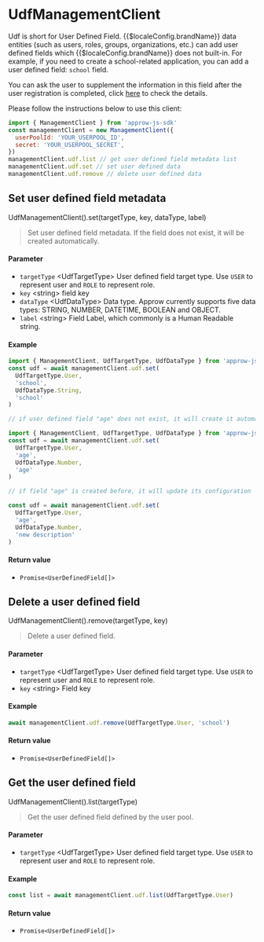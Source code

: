 # UdfManagementClient

<LastUpdated/>

Udf is short for User Defined Field. {{$localeConfig.brandName}} data entities (such as users, roles, groups, organizations, etc.) can add user defined fields which {{$localeConfig.brandName}} does not built-in. For example, if you need to create a school-related application, you can add a user defined field: `school` field.

You can ask the user to supplement the information in this field after the user registration is completed, click [here](/guides/authentication/extensibility/user-defined-field.md) to check the details.

Please follow the instructions below to use this client:

```javascript
import { ManagementClient } from 'approw-js-sdk'
const managementClient = new ManagementClient({
  userPoolId: 'YOUR_USERPOOL_ID',
  secret: 'YOUR_USERPOOL_SECRET',
})
managementClient.udf.list // get user defined field metadata list
managementClient.udf.set // set user defined data
managementClient.udf.remove // delete user defined data
```

## Set user defined field metadata

UdfManagementClient().set(targetType, key, dataType, label)

> Set user defined field metadata. If the field does not exist, it will be created automatically.

#### Parameter

- `targetType` \<UdfTargetType\> User defined field target type. Use `USER` to represent user and `ROLE` to represent role.
- `key` \<string\> field key
- `dataType` \<UdfDataType\> Data type. Approw currently supports five data types: STRING, NUMBER, DATETIME, BOOLEAN and OBJECT.
- `label` \<string\> Field Label, which commonly is a Human Readable string.

#### Example

```javascript
import { ManagementClient, UdfTargetType, UdfDataType } from 'approw-js-sdk'
const udf = await managementClient.udf.set(
  UdfTargetType.User,
  'school',
  UdfDataType.String,
  'school'
)
```

```javascript
// if user defined field "age" does not exist, it will create it automatically

import { ManagementClient, UdfTargetType, UdfDataType } from 'approw-js-sdk'
const udf = await managementClient.udf.set(
  UdfTargetType.User,
  'age',
  UdfDataType.Number,
  'age'
)

// if field "age" is created before, it will update its configuration

const udf = await managementClient.udf.set(
  UdfTargetType.User,
  'age',
  UdfDataType.Number,
  'new description'
)
```

#### Return value

- `Promise<UserDefinedField[]>`

## Delete a user defined field

UdfManagementClient().remove(targetType, key)

> Delete a user defined field.

#### Parameter

- `targetType` \<UdfTargetType\> User defined field target type. Use `USER` to represent user and `ROLE` to represent role.
- `key` \<string\> Field key

#### Example

```javascript
await managementClient.udf.remove(UdfTargetType.User, 'school')
```

#### Return value

- `Promise<UserDefinedField[]>`

## Get the user defined field

UdfManagementClient().list(targetType)

> Get the user defined field defined by the user pool.

#### Parameter

- `targetType` \<UdfTargetType\> User defined field target type. Use `USER` to represent user and `ROLE` to represent role.

#### Example

```javascript
const list = await managementClient.udf.list(UdfTargetType.User)
```

#### Return value

- `Promise<UserDefinedField[]>`
